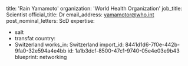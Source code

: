 title: 'Rain Yamamoto'
organization: 'World Health Organization'
job_title: Scientist
official_title: Dr
email_address: yamamotor@who.int
post_nominal_letters: ScD
expertise:
  - salt
  - transfat
country:
  - Switzerland
works_in: Switzerland
import_id: 8441d1d6-7f0e-442b-9fa0-32e594a4e4bb
id: 1a1b3dcf-8500-47c1-9740-05e4e03e9b43
blueprint: networking
